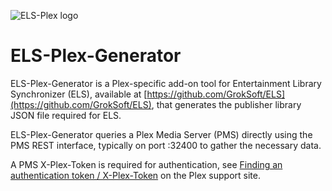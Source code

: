 ![ELS-Plex logo](https://github.com/GrokSoft/ELS-Plex-Generator/blob/master/artifacts/images/els-plex-logo.png)
# ELS-Plex-Generator
ELS-Plex-Generator is a Plex-specific add-on tool for Entertainment Library Synchronizer (ELS),
available at [https://github.com/GrokSoft/ELS](https://github.com/GrokSoft/ELS), that generates the publisher library
JSON file required for ELS.

ELS-Plex-Generator queries a Plex Media Server (PMS) directly using the PMS REST interface, typically on port :32400
to gather the necessary data.

A PMS X-Plex-Token is required for authentication, see [Finding an authentication token / X-Plex-Token](https://support.plex.tv/articles/204059436-finding-an-authentication-token-x-plex-token/) on the Plex support site.
